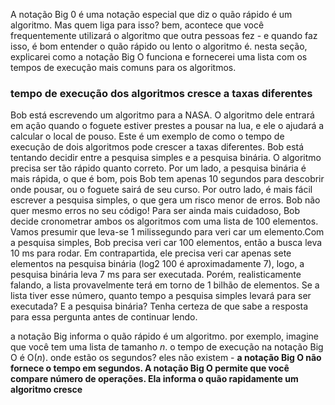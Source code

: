 A notação Big 0 é uma notação especial que diz o quão rápido é um algoritmo. Mas quem liga para isso? bem, acontece que você frequentemente utilizará o algoritmo  que outra pessoas fez - e quando faz isso, é bom entender o quão rápido ou lento o algoritmo é. nesta seção, explicarei como a notação Big O funciona e fornecerei uma lista com os tempos de execução mais comuns para os algoritmos.

### tempo de execução dos algoritmos cresce a taxas diferentes 
Bob está escrevendo um algoritmo para a NASA. O algoritmo dele entrará em ação quando o foguete estiver prestes a pousar na lua, e ele o ajudará a calcular o local de pouso.
Este é um exemplo de como o tempo de execução de dois algoritmos pode
crescer a taxas diferentes. Bob está tentando decidir entre a pesquisa simples
e a pesquisa binária. O algoritmo precisa ser tão rápido quanto correto. Por
um lado, a pesquisa binária é mais rápida, o que é bom, pois Bob tem apenas
10 segundos para descobrir onde pousar, ou o foguete sairá de seu curso. Por
outro lado, é mais fácil escrever a pesquisa simples, o que gera um risco
menor de erros. Bob não quer mesmo erros no seu código! Para ser ainda
mais cuidadoso, Bob decide cronometrar ambos os algoritmos com uma
lista de 100 elementos.
Vamos presumir que leva-se 1 milissegundo para veri car um elemento.Com a pesquisa simples, Bob precisa veri car 100 elementos, então a busca
leva 10 ms para rodar. Em contrapartida, ele precisa veri car apenas sete
elementos na pesquisa binária (log2 100 é aproximadamente 7), logo, a
pesquisa binária leva 7 ms para ser executada. Porém, realisticamente
falando, a lista provavelmente terá em torno de 1 bilhão de elementos. Se a
lista tiver esse número, quanto tempo a pesquisa simples levará para ser
executada? E a pesquisa binária? Tenha certeza de que sabe a resposta para
essa pergunta antes de continuar lendo.

a notação Big informa o quão rápido é um algoritmo. por exemplo, imagine que você tem uma lista de tamanho _n_. o tempo de execução na notação Big O é O(_n_). onde estão os segundos? eles não existem - **a notação Big O não fornece o tempo em segundos. A notação Big O permite que você compare número de operações. Ela informa o quão rapidamente um algoritmo cresce** 

